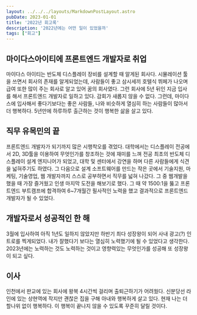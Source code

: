 ```yaml
---
layout: ../../../layouts/MarkdownPostLayout.astro
pubDate: 2023-01-01
title: '2022년 회고록'
description: '2022년에는 어떤 일이 있었을까'
tags: ["회고"]
---
```


## 마이다스아이티에 프론트엔드 개발자로 취업

마이다스 아이티는 반도체 디스플레이 장비를 설계할 때 알게된 회사다. 시뮬레이션 툴을 쓰면서 회사의 존재를 알게되었는데, 사람들이 좋고 삼시세끼 호텔식 뷔페가 나오며 급여 또한 많이 주는 회사로 알고 있어 꿈의 회사였다.
그런 회사에 5년 뒤인 지금 입사를 해서 프론트엔드 개발자로 일하고 있다. 감회가 새롭지 않을 수 없다. 그런데, 마이다스에 입사해서 좋다기보다는 좋은 사람들, 나와 비슷하게 열심히 하는 사람들이 많아서 더 행복하다. 5년만에 하루하루 출근하는 것이 행복한 삶을 살고 있다.

## 직무 유목민의 끝

프론트엔드 개발자가 되기까지 많은 시행착오를 겪었다. 대학에서는 디스플레이 전공에서 2D, 3D툴을 이용하여 무엇인가를 창조하는 것에 재미를 느껴 전공 최초의 반도체 디스플레이 설계 엔지니어가 되었고, 대학 및 센터에서 강연을 하며 다른 사람들에게 식견을 넓혀주기도 하였다.
그 다음으로 설계 소프트웨어를 만드는 작은 곳에서 기술지원, 마케팅, 기술영업, 웹 개발자까지 스스로 공부하면서 직무를 넓혀 나갔다. 그 중 웹개발을 했을 때 가장 즐거웠고 인생 마지막 도전을 해보기로 했다. 그 때 약 1500:1을 뚫고 프론트엔드 부트캠프에 합격하여 6~7개월간 필사적인 노력을 했고 결과적으로 프론트엔드 개발자가 될 수 있었다.

## 개발자로서 성공적인 한 해

3월에 입사하여 아직 1년도 일하지 않았지만 하반기 최다 성장왕이 되어 사내 광고(?) 인트로를 찍게되었다. 내가 잘했다기 보다는 열심히 노력했기에 될 수 있었다고 생각한다. 2023년에는 노력하는 것도 노력하는 것이고 영향력있는 무엇인가를 성공해 또 성장왕이 되고 싶다.

## 이사

인천에서 판교에 있는 회사에 왕복 4시간씩 걸리며 출퇴근하기가 어려웠다. 신분당선 라인에 있는 상현역에 작지만 괜찮은 집을 구해 아내와 행복하게 살고 있다. 현재 나는 더할나위 없이 행복하다. 이 행복이 끝나지 않을 수 있도록 꾸준히 달릴 것이다.

